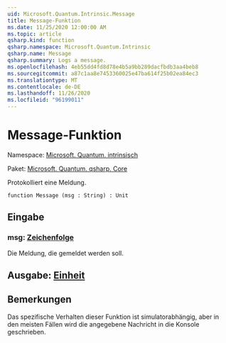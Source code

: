 ```yaml
---
uid: Microsoft.Quantum.Intrinsic.Message
title: Message-Funktion
ms.date: 11/25/2020 12:00:00 AM
ms.topic: article
qsharp.kind: function
qsharp.namespace: Microsoft.Quantum.Intrinsic
qsharp.name: Message
qsharp.summary: Logs a message.
ms.openlocfilehash: 4eb55dd4fd8d78e4b5a9bb289dacfbdb3aa4beb8
ms.sourcegitcommit: a87c1aa8e7453360025e47ba614f25b02ea84ec3
ms.translationtype: MT
ms.contentlocale: de-DE
ms.lasthandoff: 11/26/2020
ms.locfileid: "96199011"
---
```

# <a name="message-function"></a>Message-Funktion

Namespace: [Microsoft. Quantum. intrinsisch](xref:Microsoft.Quantum.Intrinsic)

Paket: [Microsoft. Quantum. qsharp. Core](https://nuget.org/packages/Microsoft.Quantum.QSharp.Core)


Protokolliert eine Meldung.

```qsharp
function Message (msg : String) : Unit
```


## <a name="input"></a>Eingabe

### <a name="msg--string"></a>msg: [Zeichenfolge](xref:microsoft.quantum.lang-ref.string)

Die Meldung, die gemeldet werden soll.



## <a name="output--unit"></a>Ausgabe: [Einheit](xref:microsoft.quantum.lang-ref.unit)



## <a name="remarks"></a>Bemerkungen

Das spezifische Verhalten dieser Funktion ist simulatorabhängig, aber in den meisten Fällen wird die angegebene Nachricht in die Konsole geschrieben.